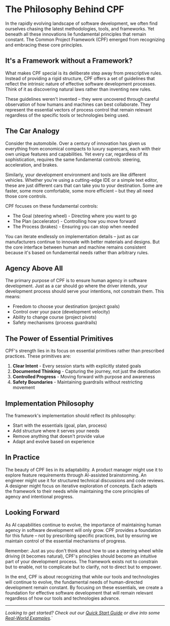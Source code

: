 # The Philosophy Behind CPF

In the rapidly evolving landscape of software development, we often find ourselves chasing the latest methodologies, tools, and frameworks. Yet beneath all these innovations lie fundamental principles that remain constant. The Common Project Framework (CPF) emerged from recognizing and embracing these core principles.

## It's a Framework without a Framework?

What makes CPF special is its deliberate step away from prescriptive rules. Instead of providing a rigid structure, CPF offers a set of guidelines that reflect the intrinsic nature of effective software development processes. Think of it as discovering natural laws rather than inventing new rules.

These guidelines weren't invented – they were uncovered through careful observation of how humans and machines can best collaborate. They represent the essential vectors of process control that remain relevant regardless of the specific tools or technologies being used.

## The Car Analogy

Consider the automobile. Over a century of innovation has given us everything from economical compacts to luxury supercars, each with their own unique features and capabilities. Yet every car, regardless of its sophistication, requires the same fundamental controls: steering, acceleration, and brakes.

Similarly, your development environment and tools are like different vehicles. Whether you're using a cutting-edge IDE or a simple text editor, these are just different cars that can take you to your destination. Some are faster, some more comfortable, some more efficient – but they all need those core controls.

CPF focuses on these fundamental controls:
- The Goal (steering wheel) - Directing where you want to go
- The Plan (accelerator) - Controlling how you move forward
- The Process (brakes) - Ensuring you can stop when needed

You can iterate endlessly on implementation details – just as car manufacturers continue to innovate with better materials and designs. But the core interface between human and machine remains consistent because it's based on fundamental needs rather than arbitrary rules.

## Agency Above All

The primary purpose of CPF is to ensure human agency in software development. Just as a car should go where the driver intends, your development process should serve your intentions, not constrain them. This means:

- Freedom to choose your destination (project goals)
- Control over your pace (development velocity)
- Ability to change course (project pivots)
- Safety mechanisms (process guardrails)

## The Power of Essential Primitives

CPF's strength lies in its focus on essential primitives rather than prescribed practices. These primitives are:

1. **Clear Intent** - Every session starts with explicitly stated goals
2. **Documented Thinking** - Capturing the journey, not just the destination
3. **Controlled Progress** - Moving forward with purpose and awareness
4. **Safety Boundaries** - Maintaining guardrails without restricting movement

## Implementation Philosophy

The framework's implementation should reflect its philosophy:

- Start with the essentials (goal, plan, process)
- Add structure where it serves your needs
- Remove anything that doesn't provide value
- Adapt and evolve based on experience

## In Practice

The beauty of CPF lies in its adaptability. A product manager might use it to explore feature requirements through AI-assisted brainstorming. An engineer might use it for structured technical discussions and code reviews. A designer might focus on iterative exploration of concepts. Each adapts the framework to their needs while maintaining the core principles of agency and intentional progress.

## Looking Forward

As AI capabilities continue to evolve, the importance of maintaining human agency in software development will only grow. CPF provides a foundation for this future – not by prescribing specific practices, but by ensuring we maintain control of the essential mechanisms of progress.

Remember: Just as you don't think about how to use a steering wheel while driving (it becomes natural), CPF's principles should become an intuitive part of your development process. The framework exists not to constrain but to enable, not to complicate but to clarify, not to direct but to empower.

In the end, CPF is about recognizing that while our tools and technologies will continue to evolve, the fundamental needs of human-directed development remain constant. By focusing on these essentials, we create a foundation for effective software development that will remain relevant regardless of how our tools and technologies advance.

---

*Looking to get started? Check out our [Quick Start Guide](../quickstart.md) or dive into some [Real-World Examples](../examples/README.md).*`
